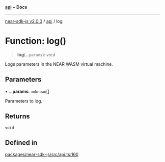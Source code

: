 [**api**](../README.md) • **Docs**

***

[near-sdk-js v2.0.0](../../packages.md) / [api](../README.md) / log

# Function: log()

> **log**(...`params`): `void`

Logs parameters in the NEAR WASM virtual machine.

## Parameters

• ...**params**: `unknown`[]

Parameters to log.

## Returns

`void`

## Defined in

[packages/near-sdk-js/src/api.ts:160](https://github.com/dim-daskalov/near-sdk-js/blob/8b4bf28d95f283732af5cb570c813f27cd93f7e4/packages/near-sdk-js/src/api.ts#L160)
